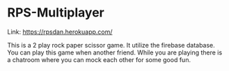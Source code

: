 # RPS-Multiplayer

Link: https://rpsdan.herokuapp.com/

This is a 2 play rock paper scissor game. It utilize the firebase database. You can play this game when another friend. While you are playing there is a chatroom where you can mock each other for some good fun.
